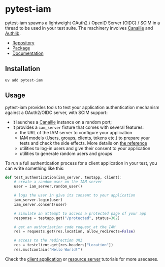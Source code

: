 pytest-iam
==========

pytest-iam spawns a lightweight OAuth2 / OpenID Server (OIDC) / SCIM in a thread to be used in your test suite.
The machinery involves [Canaille](https://canaille.readthedocs.io) and [Authlib](https://authlib.org).

- [Repository](https://github.com/pytest-dev/pytest-iam)
- [Package](https://pypi.org/project/pytest-iam)
- [Documentation](https://pytest-iam.readthedocs.io)

Installation
------------

```console
uv add pytest-iam
```

Usage
-----

pytest-iam provides tools to test your application authentication mechanism against a OAuth2/OIDC server, with SCIM support:

- It launches a [Canaille](https://canaille.readthedocs.io) instance on a random port;
- It provides a ``iam_server`` fixture that comes with several features:
    - the URL of the IAM server to configure your application
    - IAM models (Users, groups, clients, tokens etc.) to prepare your tests and check the side effects.
      More details on [the reference](https://pytest-iam.readthedocs.io/en/latest/reference.html)
    - utilities to log-in users and give their consent to your application
    - utilities to generate random users and groups

To run a full authentication process for a client application in your test,
you can write something like this:

```python
def test_authentication(iam_server, testapp, client):
    # create a random user on the IAM server
    user = iam_server.random_user()

    # logs the user in give its consent to your application
    iam_server.login(user)
    iam_server.consent(user)

    # simulate an attempt to access a protected page of your app
    response = testapp.get("/protected", status=302)

    # get an authorization code request at the IAM
    res = requests.get(res.location, allow_redirects=False)

    # access to the redirection URI
    res = testclient.get(res.headers["Location"])
    res.mustcontain("Hello World!")
```

Check the [client application](https://pytest-iam.readthedocs.io/en/latest/client-applications.html) or
[resource server](https://pytest-iam.readthedocs.io/en/latest/resource-servers.html) tutorials
for more usecases.
